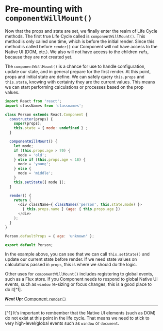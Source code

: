 # Pre-mounting with `componentWillMount()`
 Now that the props and state are set, we finally enter the realm of Life Cycle methods. The first true Life Cycle called is `componentWillMount()`. This method is only called one time, which is before the initial render. Since this method is called before `render()` our Component will not have access to the Native UI (DOM, etc.). We also will not have access to the children `refs`, because they are not created yet.

The `componentWillMount()` is a chance for use to handle configuration, update our state, and in general prepare for the first render. At this point, props and initial state are define. We can safely query `this.props` and `this.state`, knowing with certainty they are the current values. This means we can start performing calculations or processes based on the prop values.

```javascript
import React from 'react';
import classNames from 'classnames';

class Person extends React.Component {
  constructor(props) {
    super(props);
    this.state = { mode: undefined } ;
  }

  componentWillMount() {
    let mode;
    if (this.props.age > 70) {
      mode = 'old';
    } else if (this.props.age < 18) {
      mode = 'young';
    } else {
      mode = 'middle';
    }
    this.setState({ mode });
  }

  render() {
    return (
      <div className={ classNames('person', this.state.mode) }>
        { this.props.name } (age: { this.props.age })
      </div>
    );
  }
}

Person.defaultProps = { age: 'unknown' };

export default Person;
```

In the example above, you can see that we can call `this.setState()` and update our current state before render. If we need state values on calculations passed in `props`, this is where we should do the logic. 

Other uses for `componentWillMount()` includes registering to global events, such as a Flux store. If you Component needs to respond to global Native UI events, such as `window` re-sizing or focus changes, this is a good place to do it[^1].

***Next Up:*** [Component `render()`](component_render.md)

---

[^1] It's important to rembember that the Native UI elements (such as DOM) do not exist at this point in the life cycle. That means we need to stick to very high-level/global events such as `window` or `document`.